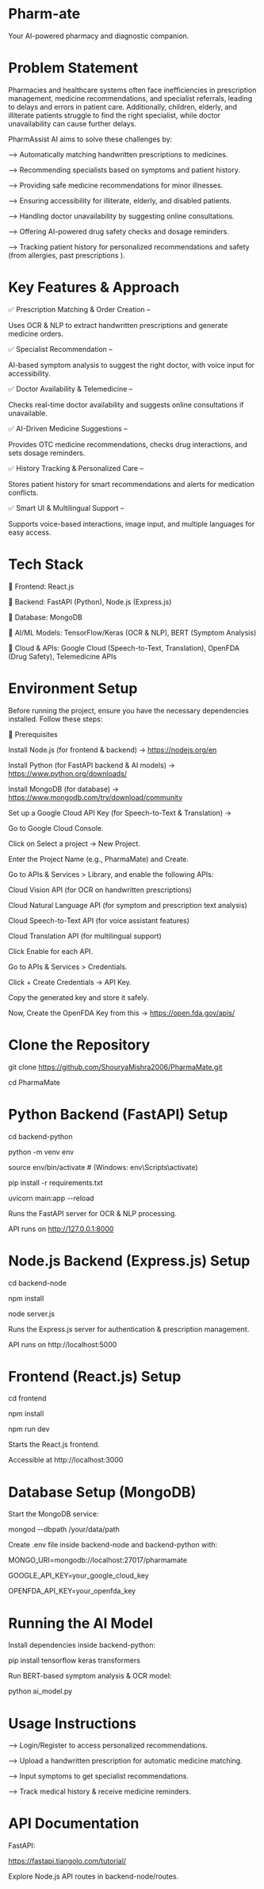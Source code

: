 # Pharm-ate
Your AI-powered pharmacy and diagnostic companion.
# Problem Statement
Pharmacies and healthcare systems often face inefficiencies in prescription management, medicine recommendations, and specialist referrals, leading to delays and errors in patient care. Additionally, children, elderly, and illiterate patients struggle to find the right specialist, while doctor unavailability can cause further delays.

PharmAssist AI aims to solve these challenges by:

--> Automatically matching handwritten prescriptions to medicines.

--> Recommending specialists based on symptoms and patient history.

--> Providing safe medicine recommendations for minor illnesses.

--> Ensuring accessibility for illiterate, elderly, and disabled patients.

--> Handling doctor unavailability by suggesting online consultations.

--> Offering AI-powered drug safety checks and dosage reminders.

--> Tracking patient history for personalized recommendations and safety (from allergies, past prescriptions ).

# Key Features & Approach

✅ Prescription Matching & Order Creation –

Uses OCR & NLP to extract handwritten prescriptions and generate medicine orders.

✅ Specialist Recommendation –

AI-based symptom analysis to suggest the right doctor, with voice input for accessibility.

✅ Doctor Availability & Telemedicine –

Checks real-time doctor availability and suggests online consultations if unavailable.

✅ AI-Driven Medicine Suggestions –

Provides OTC medicine recommendations, checks drug interactions, and sets dosage reminders.

✅ History Tracking & Personalized Care – 

Stores patient history for smart recommendations and alerts for medication conflicts.

✅ Smart UI & Multilingual Support – 

Supports voice-based interactions, image input, and multiple languages for easy access.


# Tech Stack

🔹 Frontend: React.js 

🔹 Backend: FastAPI (Python), Node.js (Express.js)

🔹 Database: MongoDB

🔹 AI/ML Models: TensorFlow/Keras (OCR & NLP), BERT (Symptom Analysis)

🔹 Cloud & APIs: Google Cloud (Speech-to-Text, Translation), OpenFDA (Drug Safety), Telemedicine APIs


# Environment Setup

Before running the project, ensure you have the necessary dependencies installed. Follow these steps:

🔹 Prerequisites

Install Node.js (for frontend & backend) → https://nodejs.org/en

Install Python (for FastAPI backend & AI models) → https://www.python.org/downloads/

Install MongoDB (for database) → https://www.mongodb.com/try/download/community

Set up a Google Cloud API Key (for Speech-to-Text & Translation) →  

Go to Google Cloud Console.

Click on Select a project → New Project.

Enter the Project Name (e.g., PharmaMate) and Create.

Go to APIs & Services > Library, and enable the following APIs:

Cloud Vision API (for OCR on handwritten prescriptions)

Cloud Natural Language API (for symptom and prescription text analysis)

Cloud Speech-to-Text API (for voice assistant features)

Cloud Translation API (for multilingual support)

Click Enable for each API.

Go to APIs & Services > Credentials.

Click + Create Credentials → API Key.

Copy the generated key and store it safely.

Now, Create the OpenFDA Key from this -> https://open.fda.gov/apis/

# Clone the Repository

git clone https://github.com/ShouryaMishra2006/PharmaMate.git

cd PharmaMate

# Python Backend (FastAPI) Setup

cd backend-python

python -m venv env


source env/bin/activate   # (Windows: env\Scripts\activate)

pip install -r requirements.txt

uvicorn main:app --reload

Runs the FastAPI server for OCR & NLP processing.

API runs on http://127.0.0.1:8000

# Node.js Backend (Express.js) Setup

cd backend-node

npm install

node server.js

Runs the Express.js server for authentication & prescription management.

API runs on http://localhost:5000


# Frontend (React.js) Setup

cd frontend

npm install

npm run dev 

Starts the React.js frontend.

Accessible at http://localhost:3000

# Database Setup (MongoDB)

Start the MongoDB service:

mongod --dbpath /your/data/path

Create .env file inside backend-node and backend-python with:

MONGO_URI=mongodb://localhost:27017/pharmamate

GOOGLE_API_KEY=your_google_cloud_key

OPENFDA_API_KEY=your_openfda_key

# Running the AI Model

Install dependencies inside backend-python:

pip install tensorflow keras transformers

Run BERT-based symptom analysis & OCR model:

python ai_model.py

# Usage Instructions

--> Login/Register to access personalized recommendations.

--> Upload a handwritten prescription for automatic medicine matching.

--> Input symptoms to get specialist recommendations.

--> Track medical history & receive medicine reminders.

# API Documentation

FastAPI:

https://fastapi.tiangolo.com/tutorial/

Explore Node.js API routes in backend-node/routes.
